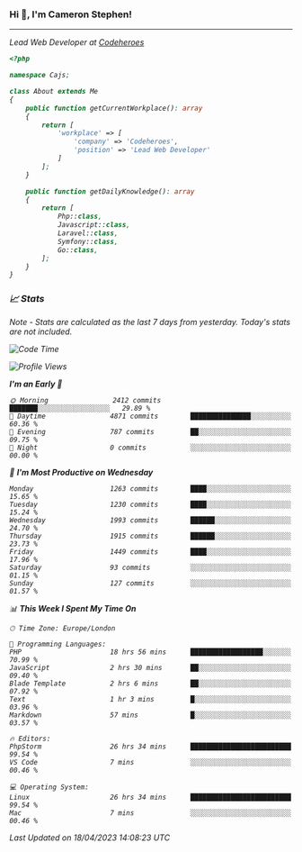 ### Hi 👋, I'm Cameron Stephen!
<hr>
<p><em>Lead Web Developer at <a href="https://codeheroes.co.uk">Codeheroes</a></p>


```php
<?php

namespace Cajs;

class About extends Me
{
    public function getCurrentWorkplace(): array
    {
        return [
            'workplace' => [
                'company' => 'Codeheroes',
                'position' => 'Lead Web Developer'
            ]
        ];
    }

    public function getDailyKnowledge(): array
    {
        return [
            Php::class,
            Javascript::class,
            Laravel::class,
            Symfony::class,
            Go::class,
        ];
    }
}
```

### 📈 Stats
<p><em>Note - Stats are calculated as the last 7 days from yesterday. Today's stats are not included.</em></p>


<!--START_SECTION:waka-->
![Code Time](http://img.shields.io/badge/Code%20Time-3%2C320%20hrs%2056%20mins-blue)

![Profile Views](http://img.shields.io/badge/Profile%20Views-0-blue)

**I'm an Early 🐤** 

```text
🌞 Morning                2412 commits        ███████░░░░░░░░░░░░░░░░░░   29.89 % 
🌆 Daytime                4871 commits        ███████████████░░░░░░░░░░   60.36 % 
🌃 Evening                787 commits         ██░░░░░░░░░░░░░░░░░░░░░░░   09.75 % 
🌙 Night                  0 commits           ░░░░░░░░░░░░░░░░░░░░░░░░░   00.00 % 
```
📅 **I'm Most Productive on Wednesday** 

```text
Monday                   1263 commits        ████░░░░░░░░░░░░░░░░░░░░░   15.65 % 
Tuesday                  1230 commits        ████░░░░░░░░░░░░░░░░░░░░░   15.24 % 
Wednesday                1993 commits        ██████░░░░░░░░░░░░░░░░░░░   24.70 % 
Thursday                 1915 commits        ██████░░░░░░░░░░░░░░░░░░░   23.73 % 
Friday                   1449 commits        ████░░░░░░░░░░░░░░░░░░░░░   17.96 % 
Saturday                 93 commits          ░░░░░░░░░░░░░░░░░░░░░░░░░   01.15 % 
Sunday                   127 commits         ░░░░░░░░░░░░░░░░░░░░░░░░░   01.57 % 
```


📊 **This Week I Spent My Time On** 

```text
🕑︎ Time Zone: Europe/London

💬 Programming Languages: 
PHP                      18 hrs 56 mins      ██████████████████░░░░░░░   70.99 % 
JavaScript               2 hrs 30 mins       ██░░░░░░░░░░░░░░░░░░░░░░░   09.40 % 
Blade Template           2 hrs 6 mins        ██░░░░░░░░░░░░░░░░░░░░░░░   07.92 % 
Text                     1 hr 3 mins         █░░░░░░░░░░░░░░░░░░░░░░░░   03.96 % 
Markdown                 57 mins             █░░░░░░░░░░░░░░░░░░░░░░░░   03.57 % 

🔥 Editors: 
PhpStorm                 26 hrs 34 mins      █████████████████████████   99.54 % 
VS Code                  7 mins              ░░░░░░░░░░░░░░░░░░░░░░░░░   00.46 % 

💻 Operating System: 
Linux                    26 hrs 34 mins      █████████████████████████   99.54 % 
Mac                      7 mins              ░░░░░░░░░░░░░░░░░░░░░░░░░   00.46 % 
```


 Last Updated on 18/04/2023 14:08:23 UTC
<!--END_SECTION:waka-->
